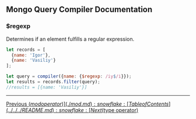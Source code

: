## Mongo Query Compiler Documentation

### $regexp

Determines if an element fulfills a regular expression.

```javascript
let records = [
  {name: 'Igor'},
  {name: 'Vasiliy'}
];

let query = compiler({name: {$regexp: /iy$/i}});
let results = records.filter(query);
//results = [{name: 'Vasiliy'}]
```

---

[Previous ($mod operator)](./mod.md) :snowflake: 
[Table of Contents](../../../README.md) :snowflake: 
[Next ($type operator)](./type.md)
